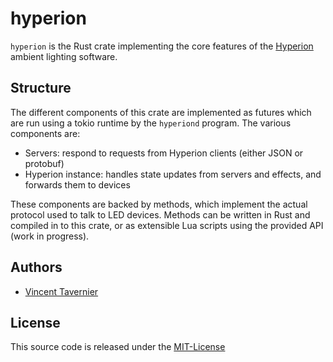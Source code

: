 # hyperion

`hyperion` is the Rust crate implementing the core features of the
[Hyperion](https://github.com/hyperion-project/hyperion) ambient lighting software.

## Structure

The different components of this crate are implemented as futures which are run using a tokio
runtime by the `hyperiond` program. The various components are:

* Servers: respond to requests from Hyperion clients (either JSON or protobuf)
* Hyperion instance: handles state updates from servers and effects, and forwards them to
devices

These components are backed by methods, which implement the actual protocol used to talk to LED
devices. Methods can be written in Rust and compiled in to this crate, or as extensible Lua
scripts using the provided API (work in progress).

## Authors

* [Vincent Tavernier](https://github.com/vtavernier)

## License

This source code is released under the [MIT-License](https://opensource.org/licenses/MIT)
